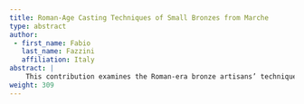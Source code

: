 ```yaml
---
title: Roman-Age Casting Techniques of Small Bronzes from Marche
type: abstract
author:
 - first_name: Fabio
   last_name: Fazzini
   affiliation: Italy
abstract: |
    This contribution examines the Roman-era bronze artisans’ techniques and their methods for overcoming difficulties in casting small objects. In observing a group of small bronzes from Marche, an Italian region, realized with the lost-wax technique, we noticed some interesting features about the methods of production. The techniques for improving the casting involve, primarily, the positioning of the casting and vent channels. They can be seen in proximity to those parts of the casting that were more difficult for the molten metal to reach. During the realization of the wax model, the metal workers concealed the channels so as to become a part of the final sculpture itself, hidden in columns, trunks, or drapery.
weight: 309
---
```

